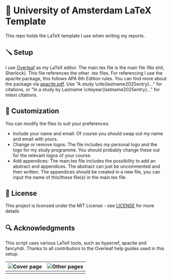 # 📄 University of Amsterdam LaTeX Template

This repo holds the LaTeX template I use when writing my reports.

## 🪛 Setup

I use [Overleaf](https://www.overleaf.com/) as my LaTeX editor.
The main.tex file is the main file (No shit, Sherlock). This file references the other .tex files.
For referencing I use the apacite package, this follows APA 6th Edition rules. You can find more about the package via [apacite.pdf](apacite.pdf). Use "A study \cite{lastname2025entry}..." for citations, or "In a study by Lastname \citeyear{lastname2025entry}..." for intext citations.

## 🔨 Customization

You can modify the files to suit your preferences:

- Include your name and email: Of course you should swap out my name and email with yours.
- Change or remove logos: The file includes my personal logo and the logo for my study programme. You should probably change these out for the relevant logos of your course.
- Add appendices: The main.tex file includes the possibility to add an abstract and appendices. The abstract can just be uncommented and then written. The appendices should be created in a new file, you can input the name of this/these file(s) in the main.tex file.

## 📜 License

This project is licensed under the MIT License - see [LICENSE](LICENSE) for more details

## 🔍 Acknowledgments

This script uses various LaTeX tools, such as hyperref, apacite and fancyhdr.
Thanks to all contributors to the Overleaf help guides used in this setup.








|![Cover page](https://github.com/user-attachments/assets/d88bbaef-2fc4-4729-b154-21c9baf1dedf) | ![Other pages](https://github.com/user-attachments/assets/79877e31-a70d-4ede-8819-d4e40efa32c2)        |
| ---------- | ------------------- |
|            |                     |
